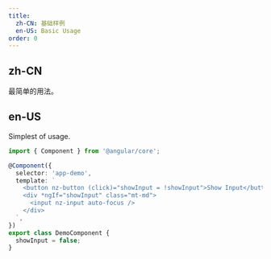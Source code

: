 ```yaml
---
title:
  zh-CN: 基础样例
  en-US: Basic Usage
order: 0
---
```


## zh-CN

最简单的用法。

## en-US

Simplest of usage.

```ts
import { Component } from '@angular/core';

@Component({
  selector: 'app-demo',
  template: `
    <button nz-button (click)="showInput = !showInput">Show Input</button>
    <div *ngIf="showInput" class="mt-md">
      <input nz-input auto-focus />
    </div>
  `,
})
export class DemoComponent {
  showInput = false;
}
```

